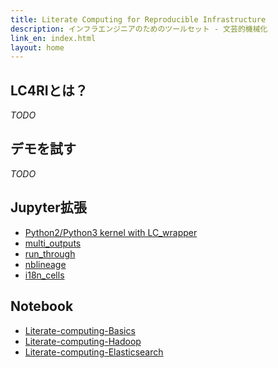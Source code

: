 ```yaml
---
title: Literate Computing for Reproducible Infrastructure
description: インフラエンジニアのためのツールセット - 文芸的機械化
link_en: index.html
layout: home
---
```


## LC4RIとは？

*TODO*

## デモを試す

*TODO*

## Jupyter拡張

- [Python2/Python3 kernel with LC_wrapper](https://github.com/NII-cloud-operation/Jupyter-LC_wrapper)
- [multi_outputs](https://github.com/NII-cloud-operation/Jupyter-multi_outputs)
- [run_through](https://github.com/NII-cloud-operation/Jupyter-LC_run_through)
- [nblineage](https://github.com/NII-cloud-operation/Jupyter-LC_nblineage)
- [i18n_cells](https://github.com/NII-cloud-operation/Jupyter-i18n_cells)

## Notebook

- [Literate-computing-Basics](https://github.com/NII-cloud-operation/Literate-computing-Basics)
- [Literate-computing-Hadoop](https://github.com/NII-cloud-operation/Literate-computing-Hadoop)
- [Literate-computing-Elasticsearch](https://github.com/NII-cloud-operation/Literate-computing-Elasticsearch)
